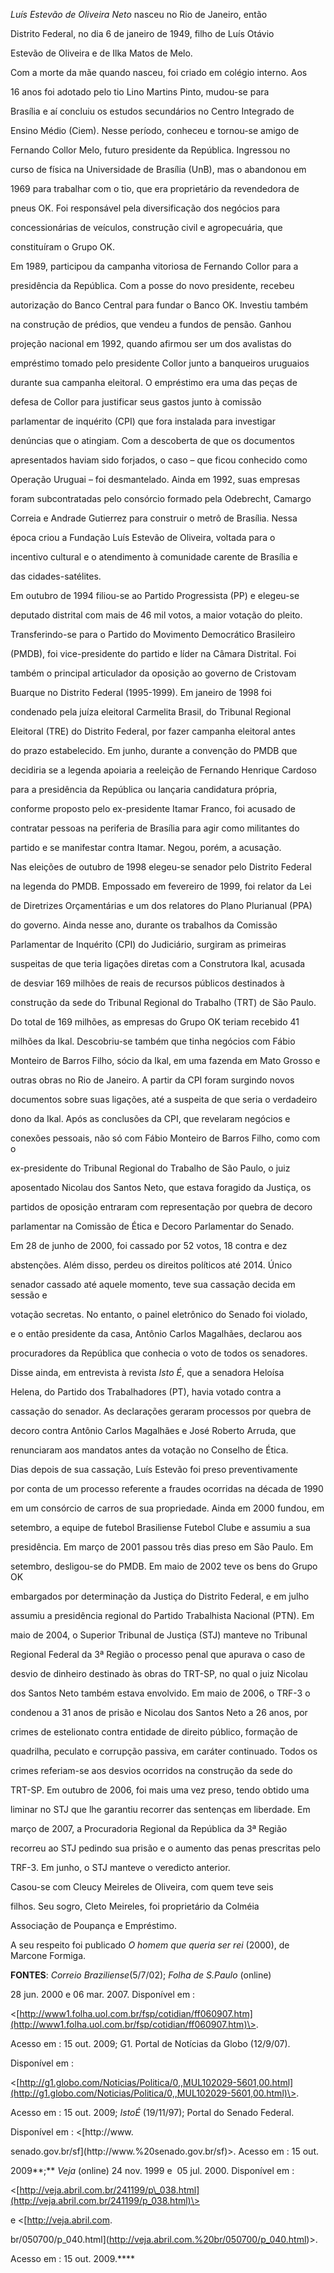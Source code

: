 

*Luís Estevão de Oliveira Neto* nasceu no Rio de Janeiro, então

Distrito Federal, no dia 6 de janeiro de 1949, filho de Luís Otávio

Estevão de Oliveira e de Ilka Matos de Melo.



Com a morte da mãe quando nasceu, foi criado em colégio interno. Aos

16 anos foi adotado pelo tio Lino Martins Pinto, mudou-se para

Brasília e aí concluiu os estudos secundários no Centro Integrado de

Ensino Médio (Ciem). Nesse período, conheceu e tornou-se amigo de

Fernando Collor Melo, futuro presidente da República. Ingressou no

curso de física na Universidade de Brasília (UnB), mas o abandonou em

1969 para trabalhar com o tio, que era proprietário da revendedora de

pneus OK. Foi responsável pela diversificação dos negócios para

concessionárias de veículos, construção civil e agropecuária, que

constituíram o Grupo OK.



Em 1989, participou da campanha vitoriosa de Fernando Collor para a

presidência da República. Com a posse do novo presidente, recebeu

autorização do Banco Central para fundar o Banco OK. Investiu também

na construção de prédios, que vendeu a fundos de pensão. Ganhou

projeção nacional em 1992, quando afirmou ser um dos avalistas do

empréstimo tomado pelo presidente Collor junto a banqueiros uruguaios

durante sua campanha eleitoral. O empréstimo era uma das peças de

defesa de Collor para justificar seus gastos junto à comissão

parlamentar de inquérito (CPI) que fora instalada para investigar

denúncias que o atingiam. Com a descoberta de que os documentos

apresentados haviam sido forjados, o caso – que ficou conhecido como

Operação Uruguai – foi desmantelado. Ainda em 1992, suas empresas

foram subcontratadas pelo consórcio formado pela Odebrecht, Camargo

Correia e Andrade Gutierrez para construir o metrô de Brasília. Nessa

época criou a Fundação Luís Estevão de Oliveira, voltada para o

incentivo cultural e o atendimento à comunidade carente de Brasília e

das cidades-satélites.



Em outubro de 1994 filiou-se ao Partido Progressista (PP) e elegeu-se

deputado distrital com mais de 46 mil votos, a maior votação do pleito.

Transferindo-se para o Partido do Movimento Democrático Brasileiro

(PMDB), foi vice-presidente do partido e líder na Câmara Distrital. Foi

também o principal articulador da oposição ao governo de Cristovam

Buarque no Distrito Federal (1995-1999). Em janeiro de 1998 foi

condenado pela juíza eleitoral Carmelita Brasil, do Tribunal Regional

Eleitoral (TRE) do Distrito Federal, por fazer campanha eleitoral antes

do prazo estabelecido. Em junho, durante a convenção do PMDB que

decidiria se a legenda apoiaria a reeleição de Fernando Henrique Cardoso

para a presidência da República ou lançaria candidatura própria,

conforme proposto pelo ex-presidente Itamar Franco, foi acusado de

contratar pessoas na periferia de Brasília para agir como militantes do

partido e se manifestar contra Itamar. Negou, porém, a acusação.



Nas eleições de outubro de 1998 elegeu-se senador pelo Distrito Federal

na legenda do PMDB. Empossado em fevereiro de 1999, foi relator da Lei

de Diretrizes Orçamentárias e um dos relatores do Plano Plurianual (PPA)

do governo. Ainda nesse ano, durante os trabalhos da Comissão

Parlamentar de Inquérito (CPI) do Judiciário, surgiram as primeiras

suspeitas de que teria ligações diretas com a Construtora Ikal, acusada

de desviar 169 milhões de reais de recursos públicos destinados à

construção da sede do Tribunal Regional do Trabalho (TRT) de São Paulo.

Do total de 169 milhões, as empresas do Grupo OK teriam recebido 41

milhões da Ikal. Descobriu-se também que tinha negócios com Fábio

Monteiro de Barros Filho, sócio da Ikal, em uma fazenda em Mato Grosso e

outras obras no Rio de Janeiro. A partir da CPI foram surgindo novos

documentos sobre suas ligações, até a suspeita de que seria o verdadeiro

dono da Ikal. Após as conclusões da CPI, que revelaram negócios e

conexões pessoais, não só com Fábio Monteiro de Barros Filho, como com o

ex-presidente do Tribunal Regional do Trabalho de São Paulo, o juiz

aposentado Nicolau dos Santos Neto, que estava foragido da Justiça, os

partidos de oposição entraram com representação por quebra de decoro

parlamentar na Comissão de Ética e Decoro Parlamentar do Senado.



Em 28 de junho de 2000, foi cassado por 52 votos, 18 contra e dez

abstenções. Além disso, perdeu os direitos políticos até 2014. Único

senador cassado até aquele momento, teve sua cassação decida em sessão e

votação secretas. No entanto, o painel eletrônico do Senado foi violado,

e o então presidente da casa, Antônio Carlos Magalhães, declarou aos

procuradores da República que conhecia o voto de todos os senadores.

Disse ainda, em entrevista à revista *Isto É*, que a senadora Heloísa

Helena, do Partido dos Trabalhadores (PT), havia votado contra a

cassação do senador. As declarações geraram processos por quebra de

decoro contra Antônio Carlos Magalhães e José Roberto Arruda, que

renunciaram aos mandatos antes da votação no Conselho de Ética.



Dias depois de sua cassação, Luís Estevão foi preso preventivamente

por conta de um processo referente a fraudes ocorridas na década de 1990

em um consórcio de carros de sua propriedade. Ainda em 2000 fundou, em

setembro, a equipe de futebol Brasiliense Futebol Clube e assumiu a sua

presidência. Em março de 2001 passou três dias preso em São Paulo. Em

setembro, desligou-se do PMDB. Em maio de 2002 teve os bens do Grupo OK

embargados por determinação da Justiça do Distrito Federal, e em julho

assumiu a presidência regional do Partido Trabalhista Nacional (PTN). Em

maio de 2004, o Superior Tribunal de Justiça (STJ) manteve no Tribunal

Regional Federal da 3ª Região o processo penal que apurava o caso de

desvio de dinheiro destinado às obras do TRT-SP, no qual o juiz Nicolau

dos Santos Neto também estava envolvido. Em maio de 2006, o TRF-3 o

condenou a 31 anos de prisão e Nicolau dos Santos Neto a 26 anos, por

crimes de estelionato contra entidade de direito público, formação de

quadrilha, peculato e corrupção passiva, em caráter continuado. Todos os

crimes referiam-se aos desvios ocorridos na construção da sede do

TRT-SP. Em outubro de 2006, foi mais uma vez preso, tendo obtido uma

liminar no STJ que lhe garantiu recorrer das sentenças em liberdade. Em

março de 2007, a Procuradoria Regional da República da 3ª Região

recorreu ao STJ pedindo sua prisão e o aumento das penas prescritas pelo

TRF-3. Em junho, o STJ manteve o veredicto anterior.



Casou-se com Cleucy Meireles de Oliveira, com quem teve seis

filhos. Seu sogro, Cleto Meireles, foi proprietário da Colméia

Associação de Poupança e Empréstimo.



A seu respeito foi publicado *O homem que queria ser rei* (2000), de Marcone Formiga.



**FONTES**: *Correio Braziliense*(5/7/02); *Folha de S.Paulo* (online)

28 jun. 2000 e 06 mar. 2007. Disponível em :

\<[http://www1.folha.uol.com.br/fsp/cotidian/ff060907.htm](http://www1.folha.uol.com.br/fsp/cotidian/ff060907.htm)\>.

Acesso em : 15 out. 2009; G1. Portal de Notícias da Globo (12/9/07).

Disponível em :

\<[http://g1.globo.com/Noticias/Politica/0,,MUL102029-5601,00.html](http://g1.globo.com/Noticias/Politica/0,,MUL102029-5601,00.html)\>.

Acesso em : 15 out. 2009; *IstoÉ* (19/11/97); Portal do Senado Federal.

Disponível em : \<[http://www.

senado.gov.br/sf](http://www.%20senado.gov.br/sf)\>. Acesso em : 15 out.

2009**;** *Veja* (online) 24 nov. 1999 e  05 jul. 2000. Disponível em :

\<[http://veja.abril.com.br/241199/p\_038.html](http://veja.abril.com.br/241199/p_038.html)\>

e \<[http://veja.abril.com.

br/050700/p\_040.html](http://veja.abril.com.%20br/050700/p_040.html)\>.

Acesso em : 15 out. 2009.****

